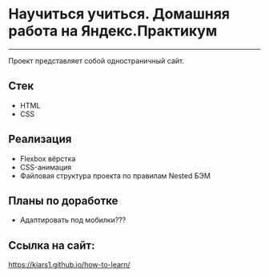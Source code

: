 # Научиться учиться. Домашняя работа на Яндекс.Практикум
---

Проект представляет собой одностраничный сайт.

## Стек
* HTML
* CSS

## Реализация
* Flexbox вёрстка
* CSS-анимация
* Файловая структура проекта по правилам Nested БЭМ

## Планы по доработке
* Адаптировать под мобилки???

## Ссылка на сайт:
https://kiars1.github.io/how-to-learn/
